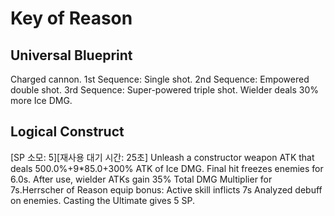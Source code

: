 # Key of Reason

## Universal Blueprint

Charged cannon.
1st Sequence: Single shot.
2nd Sequence: Empowered double shot.
3rd Sequence: Super-powered triple shot.
Wielder deals 30% more Ice DMG.

## Logical Construct

[SP 소모: 5][재사용 대기 시간: 25초] Unleash a constructor weapon ATK that deals 500.0%+9\*85.0+300% ATK of Ice DMG. Final hit freezes enemies for 6.0s. After use, wielder ATKs gain 35% Total DMG Multiplier for 7s.Herrscher of Reason equip bonus: Active skill inflicts 7s Analyzed debuff on enemies. Casting the Ultimate gives 5 SP.
